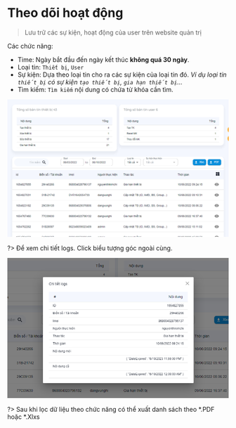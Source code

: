# Theo dõi hoạt động

> Lưu trữ các sự kiện, hoạt động của user trên website quản trị

Các chức năng:

- Time: Ngày bắt đầu đến ngày kết thúc **không quá 30 ngày**.
- Loại tin: `Thiết bị`, `User`
- Sự kiện: Dựa theo loại tin cho ra các sự kiện của loại tin đó. _Ví dụ loại tin `thiết bị` có sự kiện `tạo thiết bị`, `gia hạn thiết bị`..._
- Tìm kiếm: `Tìm kiếm` nội dung có chứa từ khóa cần tìm.

![logs](_images/logs.png)

?> Để xem chi tiết logs. Click biểu tượng góc ngoài cùng.

![logDetail](_images/logs-detail.png)

?> Sau khi lọc dữ liệu theo chức năng có thể xuất danh sách theo *.PDF hoặc *.Xlxs


